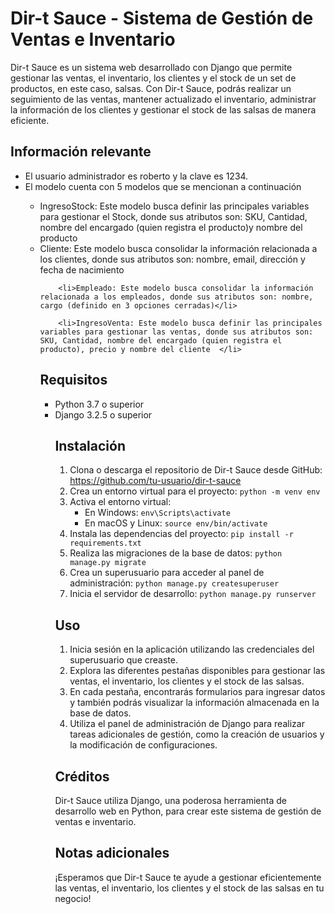 
  <h1>Dir-t Sauce - Sistema de Gestión de Ventas e Inventario</h1>

  <p>Dir-t Sauce es un sistema web desarrollado con Django que permite gestionar las ventas, el inventario, los clientes y el stock de un set de productos, en este caso, salsas. Con Dir-t Sauce, podrás realizar un seguimiento de las ventas, mantener actualizado el inventario, administrar la información de los clientes y gestionar el stock de las salsas de manera eficiente.</p>

  <h2>Información relevante</h2>
  <ul>
    <li>El usuario administrador es roberto y la clave es 1234.</li>
    <li>El modelo cuenta con 5 modelos que se mencionan a continuación</li>
     <ul>
        <li>IngresoStock: Este modelo busca definir las principales variables para gestionar el Stock, donde sus atributos son: SKU, Cantidad, nombre del encargado (quien registra el producto)y nombre del producto  </li>
        <li>Cliente: Este modelo busca consolidar la información relacionada a los clientes, donde sus atributos son: nombre, email, dirección y fecha de nacimiento</li>

        <li>Empleado: Este modelo busca consolidar la información relacionada a los empleados, donde sus atributos son: nombre, cargo (definido en 3 opciones cerradas)</li>

        <li>IngresoVenta: Este modelo busca definir las principales variables para gestionar las ventas, donde sus atributos son: SKU, Cantidad, nombre del encargado (quien registra el producto), precio y nombre del cliente  </li>


  <h2>Requisitos</h2>

  <ul>
    <li>Python 3.7 o superior</li>
    <li>Django 3.2.5 o superior</li>

  <h2>Instalación</h2>

  <ol>
    <li>Clona o descarga el repositorio de Dir-t Sauce desde GitHub: <a href="https://github.com/tu-usuario/dir-t-sauce">https://github.com/tu-usuario/dir-t-sauce</a></li>
    <li>Crea un entorno virtual para el proyecto: <code>python -m venv env</code></li>
    <li>Activa el entorno virtual:
      <ul>
        <li>En Windows: <code>env\Scripts\activate</code></li>
        <li>En macOS y Linux: <code>source env/bin/activate</code></li>
      </ul>
    </li>
    <li>Instala las dependencias del proyecto: <code>pip install -r requirements.txt</code></li>
    <li>Realiza las migraciones de la base de datos: <code>python manage.py migrate</code></li>
    <li>Crea un superusuario para acceder al panel de administración: <code>python manage.py createsuperuser</code></li>
    <li>Inicia el servidor de desarrollo: <code>python manage.py runserver</code></li>
  </ol>

  <h2>Uso</h2>

  <ol>
    <li>Inicia sesión en la aplicación utilizando las credenciales del superusuario que creaste.</li>
    <li>Explora las diferentes pestañas disponibles para gestionar las ventas, el inventario, los clientes y el stock de las salsas.</li>
    <li>En cada pestaña, encontrarás formularios para ingresar datos y también podrás visualizar la información almacenada en la base de datos.</li>
    <li>Utiliza el panel de administración de Django para realizar tareas adicionales de gestión, como la creación de usuarios y la modificación de configuraciones.</li>
  </ol>

  <h2>Créditos</h2>

  <p>Dir-t Sauce utiliza Django, una poderosa herramienta de desarrollo web en Python, para crear este sistema de gestión de ventas e inventario.</p>

  <h2>Notas adicionales</h2>

  <p>¡Esperamos que Dir-t Sauce te ayude a gestionar eficientemente las ventas, el inventario, los clientes y el stock de las salsas en tu negocio!</p>

